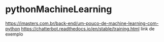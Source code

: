 # pythonMachineLearning

https://imasters.com.br/back-end/um-pouco-de-machine-learning-com-python
https://chatterbot.readthedocs.io/en/stable/training.html
link de exemplo
